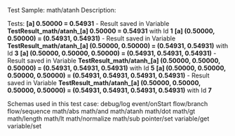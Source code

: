 Test Sample: math/atanh
Description: 

Tests:
	**[a] 0.50000 = 0.54931** - Result saved in Variable **TestResult_math/atanh_[a] 0.50000 = 0.54931** with Id **1**
	**[a] (0.50000, 0.50000) = (0.54931, 0.54931)** - Result saved in Variable **TestResult_math/atanh_[a] (0.50000, 0.50000) = (0.54931, 0.54931)** with Id **3**
	**[a] (0.50000, 0.50000, 0.50000) = (0.54931, 0.54931, 0.54931)** - Result saved in Variable **TestResult_math/atanh_[a] (0.50000, 0.50000, 0.50000) = (0.54931, 0.54931, 0.54931)** with Id **5**
	**[a] (0.50000, 0.50000, 0.50000, 0.50000) = (0.54931, 0.54931, 0.54931, 0.54931)** - Result saved in Variable **TestResult_math/atanh_[a] (0.50000, 0.50000, 0.50000, 0.50000) = (0.54931, 0.54931, 0.54931, 0.54931)** with Id **7**

Schemas used in this test case:
	debug/log
	event/onStart
	flow/branch
	flow/sequence
	math/abs
	math/and
	math/atanh
	math/dot
	math/gt
	math/length
	math/lt
	math/normalize
	math/sub
	pointer/set
	variable/get
	variable/set
